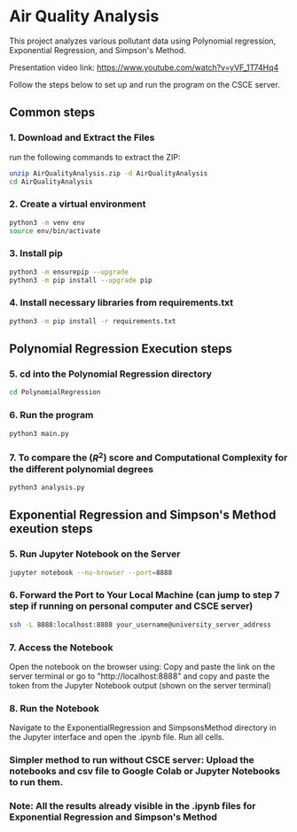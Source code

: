 # Air Quality Analysis

This project analyzes various pollutant data using Polynomial regression, Exponential Regression, and Simpson's Method. 

Presentation video link: https://www.youtube.com/watch?v=yVF_1T74Hq4 

Follow the steps below to set up and run the program on the CSCE server.

## Common steps 

### 1. Download and Extract the Files

run the following commands to extract the ZIP:

```bash
unzip AirQualityAnalysis.zip -d AirQualityAnalysis
cd AirQualityAnalysis
```

### 2. Create a virtual environment 
```bash 
python3 -m venv env
source env/bin/activate
```

### 3. Install pip 
```bash
python3 -m ensurepip --upgrade
python3 -m pip install --upgrade pip
```

### 4. Install necessary libraries from requirements.txt 
```bash
python3 -m pip install -r requirements.txt
```

## Polynomial Regression Execution steps

### 5. cd into the Polynomial Regression directory
```bash
cd PolynomialRegression
```

### 6. Run the program
```bash
python3 main.py
```

### 7. To compare the ($R^2$) score and Computational Complexity for the different polynomial degrees
```bash 
python3 analysis.py
```

## Exponential Regression and Simpson's Method exeution steps

### 5. Run Jupyter Notebook on the Server
```bash
jupyter notebook --no-browser --port=8888
```

### 6. Forward the Port to Your Local Machine (can jump to step 7 step if running on personal computer and CSCE server)
```bash
ssh -L 8888:localhost:8888 your_username@university_server_address
```

### 7. Access the Notebook
Open the notebook on the browser using: 
Copy and paste the link on the server terminal or 
go to "http://localhost:8888" and copy and paste the token from the Jupyter Notebook output (shown on the server terminal)


### 8. Run the Notebook
Navigate to the ExponentialRegression and SimpsonsMethod directory in the Jupyter interface and open the .ipynb file. Run all cells.

### Simpler method to run without CSCE server: Upload the notebooks and csv file to Google Colab or Jupyter Notebooks to run them.

### Note: All the results already visible in the .ipynb files for Exponential Regression and Simpson's Method
